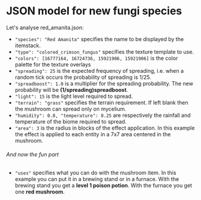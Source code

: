 # JSON model for new fungi species
Let's analyse red_amanita.json:

- ```"species": "Red Amanita"``` specifies the name to be displayed by the itemstack.
- ```"type": "colored_crimson_fungus"``` specifies the texture template to use.
- ```"colors": [16777164, 16724736, 15921906, 15921906]``` is the color palette for the texture overlays
- ```"spreading": 25``` is the expected frequency of spreading, i.e. when a random tick occurs the probability of spreading is 1/25.
- ```"spreadboost": 1.0``` is a multiplier for the spreading probability. The new probability will be **(1/spreading)spreadboost**.
- ```"light": 15``` is the light level required to spread.
- ```"terrain": "grass"``` specifies the terrain requirement. If left blank then the mushroom can spread only on mycelium.
- ```"humidity": 0.8, "temperature": 0.25``` are respectively the rainfall and temperature of the biome required to spread.
- ```"area": 3``` is the radius in blocks of the effect application. In this example the effect is applied to each entity in a 7x7 area centered in the mushroom.
###### And now the fun part
- ```"uses"``` specifies what you can do with the mushroom item. In this example you can put it in a brewing stand or in a furnace. With the brewing stand you get a **level 1 poison potion**. With the furnace you get one **red mushroom**.
